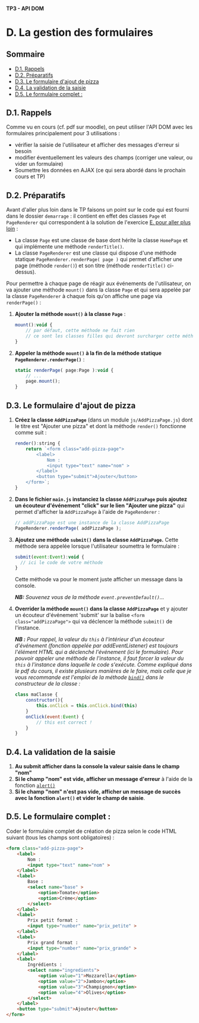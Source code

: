 #### TP3 - API DOM <!-- omit in toc -->
# D. La gestion des formulaires <!-- omit in toc -->

## Sommaire <!-- omit in toc -->
- [D.1. Rappels](#d1-rappels)
- [D.2. Préparatifs](#d2-préparatifs)
- [D.3. Le formulaire d'ajout de pizza](#d3-le-formulaire-dajout-de-pizza)
- [D.4. La validation de la saisie](#d4-la-validation-de-la-saisie)
- [D.5. Le formulaire complet :](#d5-le-formulaire-complet-)

## D.1. Rappels
Comme vu en cours (cf. pdf sur moodle), on peut utiliser l'API DOM avec les formulaires principalement pour 3 utilisations :
- vérifier la saisie de l'utilisateur et afficher des messages d'erreur si besoin
- modifier éventuellement les valeurs des champs (corriger une valeur, ou vider un formulaire)
- Soumettre les données en AJAX (ce qui sera abordé dans le prochain cours et TP)

## D.2. Préparatifs
Avant d'aller plus loin dans le TP faisons un point sur le code qui est fourni dans le dossier `demarrage` : il contient en effet des classes `Page` et `PageRenderer` qui correspondent à la solution de l'exercice [E. pour aller plus loin](../02-poo-modules-typage/E-pour-aller-plus-loin.md) :

- La classe `Page` est une classe de base dont hérite la classe `HomePage` et qui implémente une méthode `renderTitle()`.
- La classe `PageRenderer` est une classe qui dispose d'une méthode statique `PageRenderer.renderPage( page )` qui permet d'afficher une page (méthode `render()`) et son titre (méthode `renderTitle()` ci-dessus).

Pour permettre à chaque page de réagir aux événements de l'utilisateur, on va ajouter une méthode `mount()` dans la classe `Page` et qui sera appelée par la classe `PageRenderer` à chaque fois qu'on affiche une page via `renderPage()` :

1. **Ajouter la méthode `mount()` à la classe `Page`** :
	```js
	mount():void {
		// par défaut, cette méthode ne fait rien
		// ce sont les classes filles qui devront surcharger cette méthode
	}
	```
2. **Appeler la méthode `mount()` à la fin de la méthode statique `PageRenderer.renderPage()`** :
	```js
	static renderPage( page:Page ):void {
		// ...
		page.mount();
	}
	```

## D.3. Le formulaire d'ajout de pizza
1. **Créez la classe `AddPizzaPage`** (dans un module `js/AddPizzaPage.js`) dont le titre est "Ajouter une pizza" et dont la méthode `render()` fonctionne comme suit :
	```js
	render():string {
		return `<form class="add-pizza-page">
			<label>
				Nom :
				<input type="text" name="nom" >
			</label>
			<button type="submit">Ajouter</button>
		</form>`;
	}
	```

2. **Dans le fichier `main.js` instanciez la classe `AddPizzaPage` puis ajoutez un écouteur d'événement "click" sur le lien "Ajouter une pizza"** qui permet d'afficher la `AddPizzaPage` à l'aide de `PageRenderer` :
	```js
	// addPizzaPage est une instance de la classe AddPizzaPage
	PageRenderer.renderPage( addPizzaPage );
	```
3. **Ajoutez une méthode `submit()` dans la classe `AddPizzaPage`.** Cette méthode sera appelée lorsque l'utilisateur soumettra le formulaire :
	```js
	submit(event:Event):void {
	  // ici le code de votre méthode
	}
	```
	Cette méthode va pour le moment juste afficher un message dans la console.

	***NB:** Souvenez vous de la méthode `event.preventDefault()`...*
3. **Overrider la méthode `mount()` dans la classe `AddPizzaPage`** et y ajouter un écouteur d'événement 'submit' sur la balise `<form class="addPizzaPage">` qui va déclencer la méthode `submit()` de l'instance.

	***NB :** Pour rappel, la valeur du `this` à l'intérieur d'un écouteur d'événement (fonction appelée par addEventListener) est toujours l'élément HTML qui a déclenché l'événement (ici le formulaire). Pour pouvoir appeler une méthode de l'instance, il faut forcer la valeur du `this` à l'instance dans laquelle le code s'exécute. Comme expliqué dans le pdf du cours, il existe plusieurs manières de le faire, mais celle que je vous recommande est l'emploi de la méthode [`bind()`](https://developer.mozilla.org/en-US/docs/Web/JavaScript/Reference/Global_Objects/Function/bind) dans le constructeur de la classe :*
	```js
	class maClasse {
		constructor(){
			this.onClick = this.onClick.bind(this)
		}
		onClick(event:Event) {
			// this est correct !
		}
	}
	```

## D.4. La validation de la saisie
1. **Au submit afficher dans la console la valeur saisie dans le champ "nom"**
2. **Si le champ "nom" est vide, afficher un message d'erreur** à l'aide de la fonction [`alert()`](https://developer.mozilla.org/fr/docs/Web/API/Window/alert)
3. **Si le champ "nom" n'est pas vide, afficher un message de succès avec la fonction `alert()` et vider le champ de saisie**.

## D.5. Le formulaire complet :
Coder le formulaire complet de création de pizza selon le code HTML suivant (tous les champs sont obligatoires) :
```html
<form class="add-pizza-page">
	<label>
		Nom :
		<input type="text" name="nom" >
	</label>
	<label>
		Base :
		<select name="base" >
			<option>Tomate</option>
			<option>Crème</option>
		</select>
	</label>
	<label>
		Prix petit format :
		<input type="number" name="prix_petite" >
	</label>
	<label>
		Prix grand format :
		<input type="number" name="prix_grande" >
	</label>
	<label>
		Ingrédients :
		<select name="ingredients">
			<option value="1">Mozzarella</option>
			<option value="2">Jambon</option>
			<option value="3">Champignon</option>
			<option value="4">Olives</option>
		</select>
	</label>
	<button type="submit">Ajouter</button>
</form>
```
